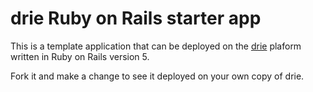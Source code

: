 # drie Ruby on Rails starter app

This is a template application that can be deployed on the [drie](https://www.drie.co) plaform written in Ruby on Rails version 5.

Fork it and make a change to see it deployed on your own copy of drie. 
